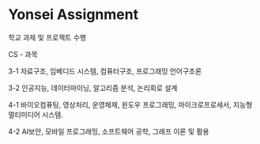 # Yonsei Assignment
학교 과제 및  프로젝트 수행

CS - 과목 

3-1 자료구조, 임베디드 시스템, 컴퓨터구조, 프로그래밍 언어구조론 

3-2 인공지능, 데이터마이닝, 알고리즘 분석, 논리회로 설계

4-1 바이오컴퓨팅, 영상처리, 운영체제, 윈도우 프로그래밍, 마이크로프로세서, 지능형 멀티미디어 시스템. 

4-2 AI보안, 모바일 프로그래밍, 소프트웨어 공학, 그래프 이론 및 활용 
